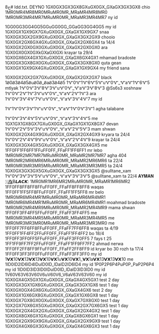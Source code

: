 ج8# Idd.txt.
DEYNO 
1GX0GX3GX3GX8GXuGX0GX_GXaGX3GX3GX8  chio
1MR0MR4MR8MR0MRuMR0MR_MRaMR4MR8MR0
1MR0MR3MR4MR7MRuMR0MR_MRaMR3MR4MR7  ny id

1GG0GG3GG4GG5GGuGG0GG_GGaGG3GG4GG5 my id
1GX0GX1GX9GX7GXuGX0GX_GXaGX1GX9GX7 snaa
1GX0GX3GX2GX9GXuGX0GX_GXaGX3GX2GX9 chooio
1GX0GX2GX6GX4GXuGX0GX_GXaGX2GX6GX4  ta 14/4
1GX0GX2GX0GX0GXuGX0GX_GXaGX2GX0GX0 ara
1GX0GX0GX0GXkGXaGXlGXi  krayar ta 29/4
1GX0GX6GX4GX1GXuGX0GX_GXaGX6GX4GX1 mhamad bradoste
1GX0GX3GX8GX0GXuGX0GX_GXaGX3GX8GX0 quta gean
1GX0GX1GX9GX4GXuGX0GX_GXaGX1GX9GX4 my friend sana

1GX0GX2GX2GX7GXuGX0GX_GXaGX2GX2GX7  black
1Ᏸ0Ᏸ3Ᏸ4Ᏸ5ᏰuᏰ0Ᏸ_ᏰaᏰ3Ᏸ4Ᏸ5
1Ꮙ0Ꮙ1Ꮙ6Ꮙ5ᏉuᏉ0Ꮙ_ᏉaᏉ1Ꮙ6Ꮙ5 mtlyak
1Ꮙ0Ꮙ3Ꮙ8Ꮙ3ᏉuᏉ0Ꮙ_ᏉaᏉ3Ꮙ8Ꮙ3  @Ss6s3  xoshnaw
1Ꮙ0Ꮙ2Ꮙ1Ꮙ3ᏉuᏉ0Ꮙ_ᏉaᏉ2Ꮙ1Ꮙ3 ara
1Ꮙ0Ꮙ3Ꮙ4Ꮙ7ᏉuᏉ0Ꮙ_ᏉaᏉ3Ꮙ4Ꮙ7 my id

1Ꮙ1Ꮙ0Ꮙ3Ꮙ1ᏉuᏉ0Ꮙ_ᏉaᏉ1Ꮙ0Ꮙ3Ꮙ1  agha talabane

1Ꮙ0Ꮙ3Ꮙ4Ꮙ5ᏉuᏉ0Ꮙ_ᏉaᏉ3Ꮙ4Ꮙ5 me
1GX1GX1GX8GX7GXuGX0GX_GXaGX1GX1GX8GX7 devan
1Ꮙ0Ꮙ2Ꮙ5Ꮙ3ᏉuᏉ0Ꮙ_ᏉaᏉ2Ꮙ5Ꮙ3 mam shwan
1GX0GX2GX4GX9GXuGX0GX_GXaGX2GX4GX9  kryara ta 24/4 
1Ꮙ0Ꮙ2Ꮙ4Ꮙ9ᏉuᏉ0Ꮙ_ᏉaᏉ2Ꮙ4Ꮙ9 krayar ta 24/4
1GX0GX3GX4GX5GXuGX0GX_GXaGX3GX4GX5 me
1FF0FF1FF6FF1FFuFF0FF_FFaFF1FF6FF1 mr lebo
1MR0MR2MR7MR7MRuMR0MR_MRaMR2MR7MR7  agha 404
1MR0MR2MR6MR6MRuMR0MR_MRaMR2MR6MR6    ta 22/4
1MR0MR3MR3MR5MRuMR0MR_MRaMR3MR3MR5  ta 24/4
1GX0GX3GX3GX5GXuGX0GX_GXaGX3GX3GX5 @sulltane_xam
1Ꮙ0Ꮙ3Ꮙ3Ꮙ5ᏉuᏉ0Ꮙ_ᏉaᏉ3Ꮙ3Ꮙ5 @sulltane_xam  ta 22/4
𝐀𝐘𝐌𝐀𝐍 🇮🇶⃤B𝙇𝘼𝘾𝙆:
1MR0MR1MR6MR2MRuMR0MR_MRaMR1MR6MR2
1FF0FF8FF8FF8FFuFF0FF_FFaFF8FF8FF8 waqas
1FF0FF1FF5FF8FFuFF0FF_FFaFF1FF5FF8 mr belo
1MR0MR6MR4MR1MRuMR0MR_MRaMR6MR4MR1
1MR0MR6MR4MR1MRuMR0MR_MRaMR6MR4MR1  moahmad bradoste
1MR0MR2MR4MR9MRuMR0MR_MRaMR2MR4MR9 mama shwan
1FF0FF3FF4FF5FFuFF0FF_FFaFF3FF4FF5 me
1MR0MR3MR4MR5MRuMR0MR_MRaMR3MR4MR5 me
1MR0MR3MR3MR0MRuMR0MR_MRaMR3MR3MR0  me
1FF0FF7FF6FF8FFuFF0FF_FFaFF7FF6FF8 waqas ta 4/19
1FF0FF1FF4FF2FFuFF0FF_FFaFF1FF4FF2 bo 18/4
1FF0FF3FF0FF5FFuFF0FF_FFaFF3FF0FF5 7 fays t 25
1FF1FF9FF7FF2FFuFF0FF_FFaFF1FF9FF7FF2  ahmad nerwa
1FF0FF2FF8FF9FFuFF0FF_FFaFF2FF8FF9 id kryar bo 30 rozh ta 17/4
1FF0FF3FF3FF0FFuFF0FF_FFaFF3FF3FF0 my id
1𝗩𝗫10𝗩𝗫13𝗩𝗫13𝗩𝗫10𝗩𝗫1u𝗩𝗫10𝗩𝗫1_𝗩𝗫1a𝗩𝗫13𝗩𝗫13𝗩𝗫10  me
1ID0ID2ID6ID4IDuID0ID_IDaID2ID6ID4 my id
1P0P2P6P4PuP0P_PaP2P6P4 my id
1ID0ID3ID3ID0IDuID0ID_IDaID3ID3ID0  my id
1V60V63V63V60V6uV60V6_V6aV63V63V60 my id
1GX0GX4GX5GX1GXuGX0GX_GXaGX4GX5GX1 test 2 day
1GX0GX3GX1GX6GXuGX0GX_GXaGX3GX1GX6 test 1 day
1GX0GX0GX4GX6GXuGX0GX_GXaGX4GX6 test 2 day
1GX0GX1GX6GX8GXuGX0GX_GXaGX1GX6GX8 test 1 day
1GX0GX7GX8GX0GXuGX0GX_GXaGX7GX8GX0 test 1 day
1GX2GX7GX6GX5GXuGX0GX_GXaGX2GX7GX6GX5 test 1 day
1GX0GX2GX4GX2GXuGX0GX_GXaGX2GX4GX2  test 1 day
1GX0GX8GX6GX1GXuGX0GX_GXaGX8GX6GX1 test 1 day
1GX0GX2GX9GX9GXuGX0GX_GXaGX2GX9GX9 test 1 day
1GX0GX4GX6GX3GXuGX0GX_GXaGX4GX6GX3 test 1 day
